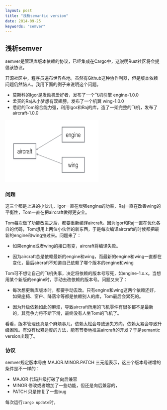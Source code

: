 ```yaml
---
layout: post
title: "浅析semantic version"
date: 2014-09-25
keywords: "semver"
---
```


## 浅析semver

semver是管理库版本依赖的协议，已经集成在Cargo中，这说明Rust社区将会提倡该协议。

开源社区中，程序员遍布世界各地。虽然有Github这种协作利器，但是版本依赖问题仍然恼人。我用下面的例子来说明这个问题。

* 莫斯科的Igor是发动机爱好者，发布了一个飞机引擎 engine-1.0.0
* 孟买的Raj从小梦想有双翅膀，发布了一个机翼 wing-1.0.0
* 悉尼的Tom综合能力强，利用Igor和Raj的库，造了一架完整的飞机，发布了aircraft-1.0.0

<img src="/images/semver-dep.png" width="300px" height="200px"/>

### 问题

这三个都是上进的小伙儿，Igor一直在增强engine的功率，Raj一直在改善wing的平衡性，Tom一直在把aircraft做得更安全。


Tom每次做了功能改进之后，都要重新编译aircraft。因为Igor和Raj一直在优化各自的代码，Tom想用上两位小伙伴的新东西，于是每次编译aircraft的时候都把最新的engine和wing拉过来。问题来了：

* 如果engine或者wing的接口有变，aircraft将编译失败。

* 因为aircraft总是依赖最新的engine和wing，而最新的engine和wing一直都在变化，最后aircraft不知道自己依赖了哪个版本的engine和wing


Tom可不想让自己的飞机失事，决定将依赖的版本号写死，如engine-1.x.x。当想用某个新版的engine时，手动去改依赖的版本号。问题又来了：

* 每次想更新库版本时，都要手动去改。只有engine和wing这两个依赖还好，如果座椅、窗户、降落伞等都是依赖别人的库，Tom最后会累死的。

* 因为升级依赖如此的麻烦，导致aircraft所用的飞机零件有很多都不是最新的，其竞争力将不断下滑，最终没有人坐Tom的飞机了。

看看，版本管理还真是个麻烦事儿，依赖太松会导致迷失方向，依赖太紧会导致升级困难。有没有松紧适度的方法，能有节奏地推进aircraft的开发？于是semantic version出现了。


### 协议
semver规定版本号由 MAJOR.MINOR.PATCH 三元组表示，这三个版本号递增的条件是不一样的：

* MAJOR 代码升级打破了向后兼容
* MINOR 修改或者增加了一些功能，但还是向后兼容的，
* PATCH 只是修复了一些bug

每次运行`cargo update`时，

